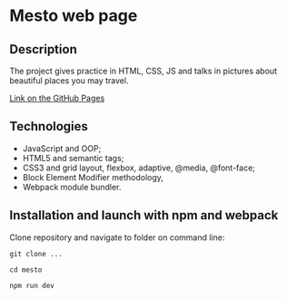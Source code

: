 # Mesto web page

## Description

The project gives practice in HTML, CSS, JS and talks in pictures about beautiful places you may travel.

[Link on the GitHub Pages](https://timurgain.github.io/mesto/)

## Technologies

- JavaScript and OOP;
- HTML5 and semantic tags;
- CSS3 and grid layout, flexbox, adaptive, @media, @font-face;
- Block Element Modifier methodology,
- Webpack module bundler.

## Installation and launch with npm and webpack

Clone repository and navigate to folder on command line:
```
git clone ...
```

```
cd mesto
```

```
npm run dev
```
